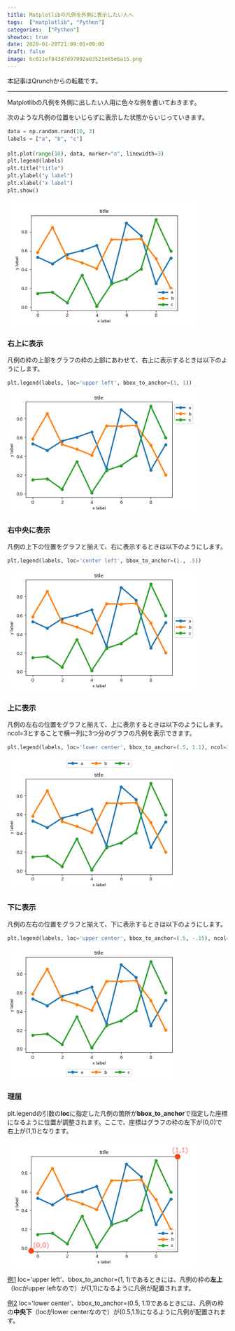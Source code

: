 ```yaml
---
title: Matplotlibの凡例を外側に表示したい人へ
tags:  ["matplotlib", "Python"]
categories:  ["Python"]
showtoc: true
date: 2020-01-20T21:09:01+09:00
draft: false 
image: bc011ef843d7d97092a83521e65e6a15.png
---
```


本記事はQrunchからの転載です。
___

Matplotlibの凡例を外側に出したい人用に色々な例を書いておきます。

次のような凡例の位置をいじらずに表示した状態からいじっていきます。

```python
data = np.random.rand(10, 3)
labels = ["a", "b", "c"]

plt.plot(range(10), data, marker="o", linewidth=3)
plt.legend(labels)
plt.title("title")
plt.ylabel("y label")
plt.xlabel("x label")
plt.show()
```
![](1f998257aafd4af45a99802b5d2738ca.png)

### 右上に表示
凡例の枠の上部をグラフの枠の上部にあわせて、右上に表示するときは以下のようにします。
```python
plt.legend(labels, loc='upper left', bbox_to_anchor=(1, 1))
```
 ![](046032640d8b955c7fc8ea14004661cd.png)

### 右中央に表示
凡例の上下の位置をグラフと揃えて、右に表示するときは以下のようにします。
```python
plt.legend(labels, loc='center left', bbox_to_anchor=(1., .5))
```
![](b315ee00b7f3b400118ce55c857f86db.png)

### 上に表示
凡例の左右の位置をグラフと揃えて、上に表示するときは以下のようにします。
ncol=3とすることで横一列に3つ分のグラフの凡例を表示できます。
```python
plt.legend(labels, loc='lower center', bbox_to_anchor=(.5, 1.1), ncol=3)
```
![](5df64ab531c69bb196c09ded511a8b9e.png)

### 下に表示
凡例の左右の位置をグラフと揃えて、下に表示するときは以下のようにします。
```python
plt.legend(labels, loc='upper center', bbox_to_anchor=(.5, -.15), ncol=3)
```
![](b76f876a6c79eddc7ad208bc878baa88.png)

### 理屈
plt.legendの引数の**loc**に指定した凡例の箇所が**bbox_to_anchor**で指定した座標になるように位置が調整されます。ここで、座標はグラフの枠の左下が(0,0)で右上が(1,1)となります。

![](bc011ef843d7d97092a83521e65e6a15.png)

<u>例1</u>
 loc='upper left'、bbox_to_anchor=(1, 1)であるときには、凡例の枠の**左上**（locがupper leftなので）が(1,1)になるように凡例が配置されます。

<u>例2</u>
 loc='lower center'、bbox_to_anchor=(0.5, 1.1)であるときには、凡例の枠の**中央下**（locがlower centerなので）が(0.5,1.1)になるように凡例が配置されます。



